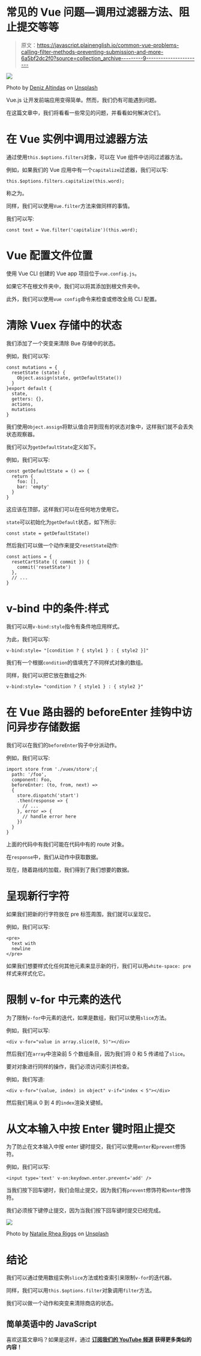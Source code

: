 # 常见的 Vue 问题—调用过滤器方法、阻止提交等等

> 原文：<https://javascript.plainenglish.io/common-vue-problems-calling-filter-methods-preventing-submission-and-more-6a5bf2dc2f0?source=collection_archive---------9----------------------->

![](img/6b824e0e805f6bcf96947b47ec999604.png)

Photo by [Deniz Altindas](https://unsplash.com/@omeganova?utm_source=medium&utm_medium=referral) on [Unsplash](https://unsplash.com?utm_source=medium&utm_medium=referral)

Vue.js 让开发前端应用变得简单。然而，我们仍有可能遇到问题。

在这篇文章中，我们将看看一些常见的问题，并看看如何解决它们。

# 在 Vue 实例中调用过滤器方法

通过使用`this.$options.filters`对象，可以在 Vue 组件中访问过滤器方法。

例如，如果我们的 Vue 应用中有一个`capitalize`过滤器，我们可以写:

```
this.$options.filters.capitalize(this.word);
```

称之为。

同样，我们可以使用`Vue.filter`方法来做同样的事情。

我们可以写:

```
const text = Vue.filter('capitalize')(this.word);
```

# Vue 配置文件位置

使用 Vue CLI 创建的 Vue app 项目位于`vue.config.js`。

如果它不在根文件夹中，我们可以将其添加到根文件夹中。

此外，我们可以使用`vue config`命令来检查或修改全局 CLI 配置。

# 清除 Vuex 存储中的状态

我们添加了一个突变来清除 Bue 存储中的状态。

例如，我们可以写:

```
const mutations = {
  resetState (state) {
    Object.assign(state, getDefaultState())
  }
}export default {
  state,
  getters: {},
  actions,
  mutations
}
```

我们使用`Object.assign`将默认值合并到现有的状态对象中，这样我们就不会丢失状态观察器。

我们可以为`getDefaultState`定义如下。

例如，我们可以写:

```
const getDefaultState = () => {
  return {
    foo: [],
    bar: 'empty'
  }
}
```

这应该在顶部，这样我们可以在任何地方使用它。

`state`可以初始化为`getDefault`状态，如下所示:

```
const state = getDefaultState()
```

然后我们可以做一个动作来提交`resetState`动作:

```
const actions = {
  resetCartState ({ commit }) {
    commit('resetState')
  },
  // ...
}
```

# v-bind 中的条件:样式

我们可以用`v-bind:style`指令有条件地应用样式。

为此，我们可以写:

```
v-bind:style= "[condition ? { style1 } : { style2 }]"
```

我们有一个根据`condition`的值填充了不同样式对象的数组。

同样，我们可以把它放在数组之外:

```
v-bind:style= "condition ? { style1 } : { style2 }"
```

# 在 Vue 路由器的 beforeEnter 挂钩中访问异步存储数据

我们可以在我们的`beforeEnter`钩子中分派动作。

例如，我们可以写:

```
import store from './vuex/store';{
  path: '/foo',
  component: Foo,
  beforeEnter: (to, from, next) =>
  {
    store.dispatch('start')
    .then(response => {
      // ...
    }, error => {
      // handle error here
    })         
  }
}
```

上面的代码中有我们可能在代码中有的 route 对象。

在`response`中，我们从动作中获取数据。

现在，随着路线的加载，我们得到了我们想要的数据。

# 呈现新行字符

如果我们把新的行字符放在 pre 标签周围，我们就可以呈现它。

例如，我们可以写:

```
<pre>
  text with
  newline
</pre>
```

如果我们想要样式化任何其他元素来显示新的行，我们可以用`white-space: pre`样式来样式化它。

# 限制 v-for 中元素的迭代

为了限制`v-for`中元素的迭代，如果是数组，我们可以使用`slice`方法。

例如，我们可以写:

```
<div v-for="value in array.slice(0, 5)"></div>
```

然后我们在`array`中渲染前 5 个数组条目，因为我们将 0 和 5 传递给了`slice`。

要对对象进行同样的操作，我们必须访问索引并检查。

例如，我们写道:

```
<div v-for="(value, index) in object" v-if="index < 5"></div>
```

然后我们用从 0 到 4 的`index`渲染关键帧。

# 从文本输入中按 Enter 键时阻止提交

为了防止在文本输入中按 enter 键时提交，我们可以使用`enter`和`prevent`修饰符。

例如，我们可以写:

```
<input type='text' v-on:keydown.enter.prevent='add' />
```

当我们按下回车键时，我们会阻止提交，因为我们有`prevent`修饰符和`enter`修饰符。

我们必须按下键停止提交，因为当我们按下回车键时提交已经完成。

![](img/cd60ba1520f64edf83cadf82daad5b1a.png)

Photo by [Natalie Rhea Riggs](https://unsplash.com/@natalie_rhea?utm_source=medium&utm_medium=referral) on [Unsplash](https://unsplash.com?utm_source=medium&utm_medium=referral)

# 结论

我们可以通过使用数组实例`slice`方法或检查索引来限制`v-for`的迭代器。

同样，我们可以用`this.$options.filter`对象调用`filter`方法。

我们可以做一个动作和突变来清除商店的状态。

## 简单英语中的 JavaScript

喜欢这篇文章吗？如果是这样，通过 [**订阅我们的 YouTube 频道**](https://www.youtube.com/channel/UCtipWUghju290NWcn8jhyAw) **获得更多类似的内容！**